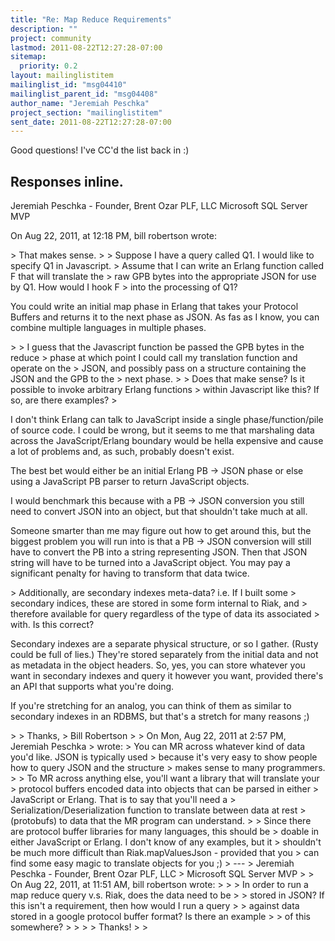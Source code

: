 ```yaml
---
title: "Re: Map Reduce Requirements"
description: ""
project: community
lastmod: 2011-08-22T12:27:28-07:00
sitemap:
  priority: 0.2
layout: mailinglistitem
mailinglist_id: "msg04410"
mailinglist_parent_id: "msg04408"
author_name: "Jeremiah Peschka"
project_section: "mailinglistitem"
sent_date: 2011-08-22T12:27:28-07:00
---
```



Good questions! I've CC'd the list back in :)

Responses inline.
---
Jeremiah Peschka - Founder, Brent Ozar PLF, LLC
Microsoft SQL Server MVP

On Aug 22, 2011, at 12:18 PM, bill robertson wrote:

&gt; That makes sense. 
&gt; 
&gt; Suppose I have a query called Q1. I would like to specify Q1 in Javascript. 
&gt; Assume that I can write an Erlang function called F that will translate the 
&gt; raw GPB bytes into the appropriate JSON for use by Q1. How would I hook F 
&gt; into the processing of Q1? 

You could write an initial map phase in Erlang that takes your Protocol Buffers 
and returns it to the next phase as JSON. As fas as I know, you can combine 
multiple languages in multiple phases. 

&gt; 
&gt; I guess that the Javascript function be passed the GPB bytes in the reduce 
&gt; phase at which point I could call my translation function and operate on the 
&gt; JSON, and possibly pass on a structure containing the JSON and the GPB to the 
&gt; next phase.
&gt; 
&gt; Does that make sense? Is it possible to invoke arbitrary Erlang functions 
&gt; within Javascript like this? If so, are there examples?
&gt; 

I don't think Erlang can talk to JavaScript inside a single phase/function/pile 
of source code. I could be wrong, but it seems to me that marshaling data 
across the JavaScript/Erlang boundary would be hella expensive and cause a lot 
of problems and, as such, probably doesn't exist.

The best bet would either be an initial Erlang PB -&gt; JSON phase or else using a 
JavaScript PB parser to return JavaScript objects.

I would benchmark this because with a PB -&gt; JSON conversion you still need to 
convert JSON into an object, but that shouldn't take much at all.

Someone smarter than me may figure out how to get around this, but the biggest 
problem you will run into is that a PB -&gt; JSON conversion will still have to 
convert the PB into a string representing JSON. Then that JSON string will have 
to be turned into a JavaScript object. You may pay a significant penalty for 
having to transform that data twice.

&gt; Additionally, are secondary indexes meta-data? i.e. If I built some 
&gt; secondary indices, these are stored in some form internal to Riak, and 
&gt; therefore available for query regardless of the type of data its associated 
&gt; with. Is this correct?

Secondary indexes are a separate physical structure, or so I gather. (Rusty 
could be full of lies.) They're stored separately from the initial data and not 
as metadata in the object headers. So, yes, you can store whatever you want in 
secondary indexes and query it however you want, provided there's an API that 
supports what you're doing.

If you're stretching for an analog, you can think of them as similar to 
secondary indexes in an RDBMS, but that's a stretch for many reasons ;)

&gt; 
&gt; Thanks,
&gt; Bill Robertson
&gt; 
&gt; On Mon, Aug 22, 2011 at 2:57 PM, Jeremiah Peschka 
&gt;  wrote:
&gt; You can MR across whatever kind of data you'd like. JSON is typically used 
&gt; because it's very easy to show people how to query JSON and the structure 
&gt; makes sense to many programmers.
&gt; 
&gt; To MR across anything else, you'll want a library that will translate your 
&gt; protocol buffers encoded data into objects that can be parsed in either 
&gt; JavaScript or Erlang. That is to say that you'll need a 
&gt; Serialization/Deserialization function to translate between data at rest 
&gt; (protobufs) to data that the MR program can understand.
&gt; 
&gt; Since there are protocol buffer libraries for many languages, this should be 
&gt; doable in either JavaScript or Erlang. I don't know of any examples, but it 
&gt; shouldn't be much more difficult than Riak.mapValuesJson - provided that you 
&gt; can find some easy magic to translate objects for you ;)
&gt; ---
&gt; Jeremiah Peschka - Founder, Brent Ozar PLF, LLC
&gt; Microsoft SQL Server MVP
&gt; 
&gt; On Aug 22, 2011, at 11:51 AM, bill robertson wrote:
&gt; 
&gt; &gt; In order to run a map reduce query v.s. Riak, does the data need to be 
&gt; &gt; stored in JSON? If this isn't a requirement, then how would I run a query 
&gt; &gt; against data stored in a google protocol buffer format? Is there an example 
&gt; &gt; of this somewhere?
&gt; &gt;
&gt; &gt; Thanks!
&gt; 
&gt; 
